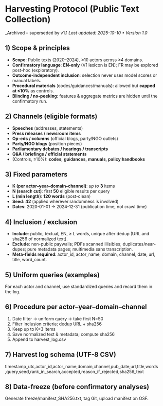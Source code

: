 # Harvesting Protocol (Public Text Collection)

_Archived – superseded by v1.1
_Last updated: 2025-10-10 • Version 1.0_

## 1) Scope & principles
- **Scope**: Public texts (2020–2024), ≥10 actors across ≥4 domains.
- **Confirmatory language**: **EN-only** (V1 lexicon is EN); FR may be explored post-hoc (exploratory).
- **Outcome-independent inclusion**: selection never uses model scores or manual labels.
- **Procedural materials** (codes/guidances/manuals): allowed but **capped at ≤10%** as controls.
- **Blinding / no-peeking**: features & aggregate metrics are hidden until the confirmatory run.

## 2) Channels (eligible formats)
- **Speeches** (addresses, statements)
- **Press releases / newsroom items**
- **Op-eds / columns** (official blogs, party/NGO outlets)
- **Party/NGO blogs** (position pieces)
- **Parliamentary debates / hearings / transcripts**
- **Q&A / briefings / official statements**
- (Controls, ≤10%): **codes**, **guidances**, **manuals**, **policy handbooks**

## 3) Fixed parameters
- **K (per actor–year–domain–channel)**: _up to_ **3** items
- **N (search cut)**: first **50** eligible results per query
- **L (min length)**: **120 words** (post-clean)
- **Seed**: **42** (applied wherever randomness is involved)
- **Dates**: 2020-01-01 → 2024-12-31 (publication time, not crawl time)

## 4) Inclusion / exclusion
- **Include**: public, textual, EN, ≥ L words, unique after dedup (URL and sha256 of normalized text).
- **Exclude**: non-public paywalls; PDFs scanned illisibles; duplicates/near-dupes; pure metadata pages; multimedia sans transcription.
- **Meta-fields required**: actor_id, actor_name, domain, channel, date, url, title, word_count.

## 5) Uniform queries (examples)
For each actor and channel, use standardized queries and record them in the log.

## 6) Procedure per actor–year–domain–channel
1) Date filter → uniform query → take first N=50  
2) Filter inclusion criteria; dedup URL + sha256  
3) Keep up to K=3 items  
4) Save normalized text & metadata; compute sha256  
5) Append to harvest_log.csv

## 7) Harvest log schema (UTF-8 CSV)
timestamp_utc,actor_id,actor_name,domain,channel,pub_date,url,title,words,query,seed,rank_in_search,accepted,reason_if_rejected,sha256_text

## 8) Data-freeze (before confirmatory analyses)
Generate freeze/manifest_SHA256.txt, tag Git, upload manifest on OSF.